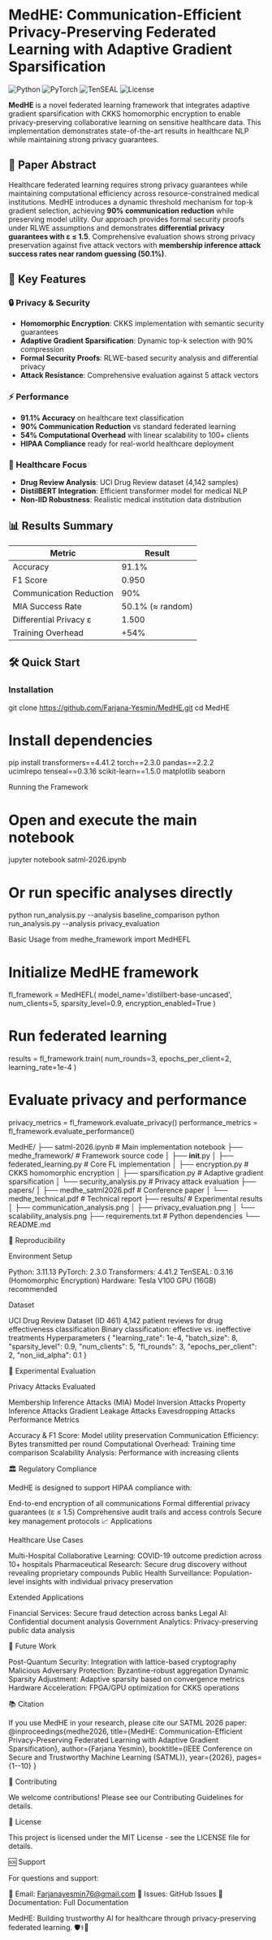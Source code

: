 # MedHE: Communication-Efficient Privacy-Preserving Federated Learning with Adaptive Gradient Sparsification

![Python](https://img.shields.io/badge/Python-3.11-blue.svg)
![PyTorch](https://img.shields.io/badge/PyTorch-2.3.0-red.svg)
![TenSEAL](https://img.shields.io/badge/TenSEAL-0.3.16-green.svg)
![License](https://img.shields.io/badge/License-MIT-yellow.svg)

**MedHE** is a novel federated learning framework that integrates adaptive gradient sparsification with CKKS homomorphic encryption to enable privacy-preserving collaborative learning on sensitive healthcare data. This implementation demonstrates state-of-the-art results in healthcare NLP while maintaining strong privacy guarantees.

## 📖 Paper Abstract
Healthcare federated learning requires strong privacy guarantees while maintaining computational efficiency across resource-constrained medical institutions. MedHE introduces a dynamic threshold mechanism for top-k gradient selection, achieving **90% communication reduction** while preserving model utility. Our approach provides formal security proofs under RLWE assumptions and demonstrates **differential privacy guarantees with ε ≤ 1.5**. Comprehensive evaluation shows strong privacy preservation against five attack vectors with **membership inference attack success rates near random guessing (50.1%)**.

## 🚀 Key Features

### 🔒 Privacy & Security
- **Homomorphic Encryption**: CKKS implementation with semantic security guarantees
- **Adaptive Gradient Sparsification**: Dynamic top-k selection with 90% compression
- **Formal Security Proofs**: RLWE-based security analysis and differential privacy
- **Attack Resistance**: Comprehensive evaluation against 5 attack vectors

### ⚡ Performance
- **91.1% Accuracy** on healthcare text classification
- **90% Communication Reduction** vs standard federated learning
- **54% Computational Overhead** with linear scalability to 100+ clients
- **HIPAA Compliance** ready for real-world healthcare deployment

### 🏥 Healthcare Focus
- **Drug Review Analysis**: UCI Drug Review dataset (4,142 samples)
- **DistilBERT Integration**: Efficient transformer model for medical NLP
- **Non-IID Robustness**: Realistic medical institution data distribution

## 📊 Results Summary

| Metric | Result |
|--------|---------|
| Accuracy | 91.1% |
| F1 Score | 0.950 |
| Communication Reduction | 90% |
| MIA Success Rate | 50.1% (≈ random) |
| Differential Privacy ε | 1.500 |
| Training Overhead | +54% |

## 🛠️ Quick Start

### Installation

git clone https://github.com/Farjana-Yesmin/MedHE.git
cd MedHE

# Install dependencies
pip install transformers==4.41.2 torch==2.3.0 pandas==2.2.2 \
ucimlrepo tenseal==0.3.16 scikit-learn==1.5.0 matplotlib seaborn

Running the Framework
# Open and execute the main notebook
jupyter notebook satml-2026.ipynb

# Or run specific analyses directly
python run_analysis.py --analysis baseline_comparison
python run_analysis.py --analysis privacy_evaluation

Basic Usage
from medhe_framework import MedHEFL

# Initialize MedHE framework
fl_framework = MedHEFL(
    model_name='distilbert-base-uncased',
    num_clients=5,
    sparsity_level=0.9,
    encryption_enabled=True
)

# Run federated learning
results = fl_framework.train(
    num_rounds=3,
    epochs_per_client=2,
    learning_rate=1e-4
)

# Evaluate privacy and performance
privacy_metrics = fl_framework.evaluate_privacy()
performance_metrics = fl_framework.evaluate_performance()

MedHE/
├── satml-2026.ipynb              # Main implementation notebook
├── medhe_framework/              # Framework source code
│   ├── __init__.py
│   ├── federated_learning.py     # Core FL implementation
│   ├── encryption.py            # CKKS homomorphic encryption
│   ├── sparsification.py        # Adaptive gradient sparsification
│   └── security_analysis.py     # Privacy attack evaluation
├── papers/
│   ├── medhe_satml2026.pdf      # Conference paper
│   └── medhe_technical.pdf      # Technical report
├── results/                     # Experimental results
│   ├── communication_analysis.png
│   ├── privacy_evaluation.png
│   └── scalability_analysis.png
├── requirements.txt             # Python dependencies
└── README.md

🎯 Reproducibility


Environment Setup


Python: 3.11.13
PyTorch: 2.3.0
Transformers: 4.41.2
TenSEAL: 0.3.16 (Homomorphic Encryption)
Hardware: Tesla V100 GPU (16GB) recommended

Dataset

UCI Drug Review Dataset (ID 461)
4,142 patient reviews for drug effectiveness classification
Binary classification: effective vs. ineffective treatments
Hyperparameters
{
    "learning_rate": 1e-4,
    "batch_size": 8,
    "sparsity_level": 0.9,
    "num_clients": 5,
    "fl_rounds": 3,
    "epochs_per_client": 2,
    "non_iid_alpha": 0.1
}


🔬 Experimental Evaluation

Privacy Attacks Evaluated

Membership Inference Attacks (MIA)
Model Inversion Attacks
Property Inference Attacks
Gradient Leakage Attacks
Eavesdropping Attacks
Performance Metrics

Accuracy & F1 Score: Model utility preservation
Communication Efficiency: Bytes transmitted per round
Computational Overhead: Training time comparison
Scalability Analysis: Performance with increasing clients

🏛️ Regulatory Compliance

MedHE is designed to support HIPAA compliance with:

End-to-end encryption of all communications
Formal differential privacy guarantees (ε ≤ 1.5)
Comprehensive audit trails and access controls
Secure key management protocols
📈 Applications

Healthcare Use Cases

Multi-Hospital Collaborative Learning: COVID-19 outcome prediction across 10+ hospitals
Pharmaceutical Research: Secure drug discovery without revealing proprietary compounds
Public Health Surveillance: Population-level insights with individual privacy preservation

Extended Applications

Financial Services: Secure fraud detection across banks
Legal AI: Confidential document analysis
Government Analytics: Privacy-preserving public data analysis

🔮 Future Work

Post-Quantum Security: Integration with lattice-based cryptography
Malicious Adversary Protection: Byzantine-robust aggregation
Dynamic Sparsity Adjustment: Adaptive sparsity based on convergence metrics
Hardware Acceleration: FPGA/GPU optimization for CKKS operations

📚 Citation

If you use MedHE in your research, please cite our SATML 2026 paper:
@inproceedings{medhe2026,
  title={MedHE: Communication-Efficient Privacy-Preserving Federated Learning with Adaptive Gradient Sparsification},
  author={Farjana Yesmin},
  booktitle={IEEE Conference on Secure and Trustworthy Machine Learning (SATML)},
  year={2026},
  pages={1--10}
}

🤝 Contributing

We welcome contributions! Please see our Contributing Guidelines for details.

📄 License

This project is licensed under the MIT License - see the LICENSE file for details.

🆘 Support

For questions and support:

📧 Email: Farjanayesmin76@gmail.com
💬 Issues: GitHub Issues
📖 Documentation: Full Documentation

MedHE: Building trustworthy AI for healthcare through privacy-preserving federated learning. 🛡️⚕️🤖


